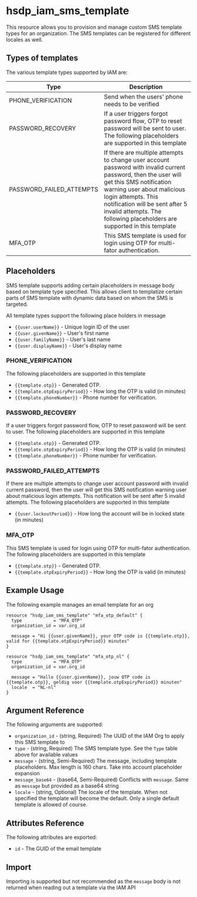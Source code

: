 # hsdp_iam_sms_template

This resource allows you to provision and manage custom SMS template 
types for an organization. The SMS templates can be registered for 
different locales as well.

## Types of templates

The various template types supported by IAM are:

| Type | Description |
|------|--------------|
| PHONE_VERIFICATION | Send when the users' phone needs to be verified |
| PASSWORD_RECOVERY  | If a user triggers forgot password flow, OTP to reset password will be sent to user. The following placeholders are supported in this template |
| PASSWORD_FAILED_ATTEMPTS | If there are multiple attempts to change user account password with invalid current password, then the user will get this SMS notification warning user about malicious login attempts. This notification will be sent after 5 invalid attempts. The following placeholders are supported in this template |
| MFA_OTP | This SMS template is used for login using OTP for multi-fator authentication. |

## Placeholders

SMS template supports adding certain placeholders in message body based on template type specified. This allows client to templatize certain parts of SMS template with dynamic data based on whom the SMS is targeted.

All template types support the following place holders in message

* `{{user.userName}}` - Unique login ID of the user
* `{{user.givenName}}` - User's first name
* `{{user.familyName}}` - User's last name
* `{{user.displayName}}` - User's display name

### PHONE_VERIFICATION

The following placeholders are supported in this template

* `{{template.otp}}` - Generated OTP.
* `{{template.otpExpiryPeriod}}` - How long the OTP is valid (in minutes)
* `{{template.phoneNumber}}` - Phone number for verification.

### PASSWORD_RECOVERY 

If a user triggers forgot password flow, OTP to reset password will be sent to user. The following placeholders are supported in this template

* `{{template.otp}}` - Generated OTP.
* `{{template.otpExpiryPeriod}}` - How long the OTP is valid (in minutes)
* `{{template.phoneNumber}}` - Phone number for verification.

### PASSWORD_FAILED_ATTEMPTS

If there are multiple attempts to change user account password with invalid current password, then the user will get this SMS notification warning user about malicious login attempts. This notification will be sent after 5 invalid attempts. The following placeholders are supported in this template

* `{{user.lockoutPeriod}}` - How long the account will be in locked state (in minutes)

### MFA_OTP

This SMS template is used for login using OTP for multi-fator authentication.
The following placeholders are supported in this template

* `{{template.otp}}` - Generated OTP.
* `{{template.otpExpiryPeriod}}` - How long the OTP is valid (in minutes)

## Example Usage

The following example manages an email template for an org

```hcl
resource "hsdp_iam_sms_template" "mfa_otp_default" {
  type            = "MFA_OTP"
  organization_id = var.org_id

  message = "Hi {{user.givenName}}, your OTP code is {{template.otp}}, valid for {{template.otpExpiryPeriod}} minutes"
}

resource "hsdp_iam_sms_template" "mfa_otp_nl" {
  type            = "MFA_OTP"
  organization_id = var.org_id
  
  message = "Hallo {{user.givenName}}, jouw OTP code is {{template.otp}}, geldig voor {{template.otpExpiryPeriod}} minuten"
  locale  = "NL-nl"
}
```

## Argument Reference

The following arguments are supported:

* `organization_id` - (string, Required) The UUID of the IAM Org to apply this SMS template to
* `type` - (string, Required) The SMS template type. See the `Type` table above for available values
* `message` - (string, Semi-Required) The message, including template placeholders. Max length is 160 chars. Take into account placeholder expansion
* `message_base64` - (base64, Semi-Required) Conflicts with `message`. Same as `message` but provided as a base64 string
* `locale` - (string, Optional) The locale of the template. When not specified the template will become the default. Only a single default template is allowed of course.

## Attributes Reference

The following attributes are exported:

* `id` - The GUID of the email template

## Import

Importing is supported but not recommended as the `message` body is not returned when reading out a template via the IAM API
